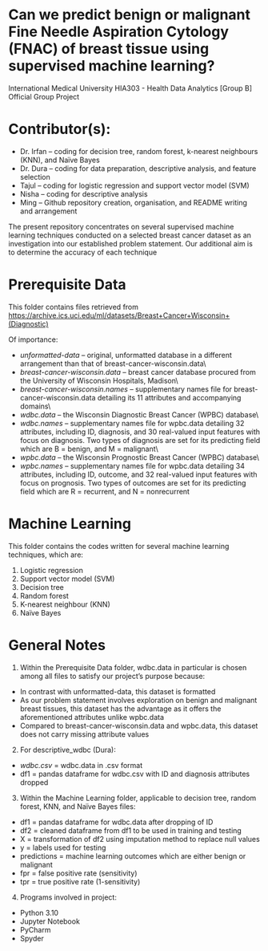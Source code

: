 # Can we predict benign or malignant Fine Needle Aspiration Cytology (FNAC) of breast tissue using supervised machine learning?
International Medical University HIA303 - Health Data Analytics [Group B] Official Group Project

# Contributor(s):
- Dr. Irfan – coding for decision tree, random forest, k-nearest neighbours (KNN), and Naïve Bayes
- Dr. Dura – coding for data preparation, descriptive analysis, and feature selection
- Tajul – coding for logistic regression and support vector model (SVM)
- Nisha – coding for descriptive analysis
- Ming – Github repository creation, organisation, and README writing and arrangement

The present repository concentrates on several supervised machine learning techniques conducted on a selected breast cancer dataset as an investigation into our established problem statement. Our additional aim is to determine the accuracy of each technique

# Prerequisite Data
This folder contains files retrieved from https://archive.ics.uci.edu/ml/datasets/Breast+Cancer+Wisconsin+(Diagnostic)

Of importance:
- _unformatted-data_ – original, unformatted database in a different arrangement than that of breast-cancer-wisconsin.data\
- _breast-cancer-wisconsin.data_ – breast cancer database procured from the University of Wisconsin Hospitals, Madison\
- _breast-cancer-wisconsin.names_ – supplementary names file for breast-cancer-wisconsin.data detailing its 11 attributes and accompanying domains\
- _wdbc.data_ – the Wisconsin Diagnostic Breast Cancer (WPBC) database\
- _wdbc.names_ – supplementary names file for wpbc.data detailing 32 attributes, including ID, diagnosis, and 30 real-valued input features with focus on diagnosis. Two types of diagnosis are set for its predicting field which are B = benign, and M = malignant\
- _wpbc.data_ – the Wisconsin Prognostic Breast Cancer (WPBC) database\
- _wpbc.names_ – supplementary names file for wpbc.data detailing 34 attributes, including ID, outcome, and 32 real-valued input features with focus on prognosis. Two types of outcomes are set for its predicting field which are R = recurrent, and N = nonrecurrent

# Machine Learning
This folder contains the codes written for several machine learning techniques, which are:
1. Logistic regression
2. Support vector model (SVM)
3. Decision tree
4. Random forest
5. K-nearest neighbour (KNN)
6. Naïve Bayes

# General Notes
1. Within the Prerequisite Data folder, wdbc.data in particular is chosen among all files to satisfy our project’s purpose because:
- In contrast with unformatted-data, this dataset is formatted
- As our problem statement involves exploration on benign and malignant breast tissues, this dataset has the advantage as it offers the aforementioned attributes unlike wpbc.data
-	Compared to breast-cancer-wisconsin.data and wpbc.data, this dataset does not carry missing attribute values
2. For descriptive_wdbc (Dura):
-	_wdbc.csv_ = wdbc.data in .csv format
-	df1 = pandas dataframe for wdbc.csv with ID and diagnosis attributes dropped
3. Within the Machine Learning folder, applicable to decision tree, random forest, KNN, and Naïve Bayes files:
-	df1 = pandas dataframe for wdbc.data after dropping of ID
-	df2 = cleaned dataframe from df1 to be used in training and testing
-	X = transformation of df2 using imputation method to replace null values   
-	y = labels used for testing
-	predictions = machine learning outcomes which are either benign or malignant
-	fpr = false positive rate (sensitivity)
-	tpr = true positive rate (1-sensitivity)
4. Programs involved in project:
-	Python 3.10
-	Jupyter Notebook
-	PyCharm
-	Spyder
